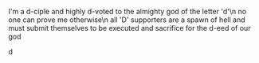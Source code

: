 I'm a d-ciple and highly d-voted to the almighty god of the letter 'd'\n
no one can prove me otherwise\n
all 'D' supporters are a spawn of hell and must submit themselves to be executed and sacrifice for the d-eed of our god

d
<!---
qaday123/qaday123 is a ✨ special ✨ repository because its `README.md` (this file) appears on your GitHub profile.
You can click the Preview link to take a look at your changes.
--->
